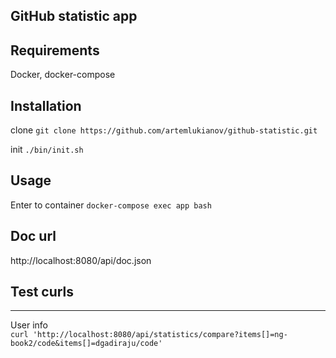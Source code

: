 ## GitHub statistic app

## Requirements

Docker, docker-compose

## Installation

clone `git clone https://github.com/artemlukianov/github-statistic.git`

init `./bin/init.sh`

## Usage

Enter to container `docker-compose exec app bash`

## Doc url

http://localhost:8080/api/doc.json

## Test curls
-----------------
User info <br />
`curl 'http://localhost:8080/api/statistics/compare?items[]=ng-book2/code&items[]=dgadiraju/code'` <br />


